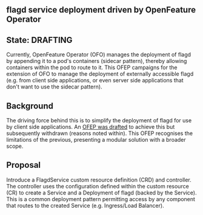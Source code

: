 ## flagd service deployment driven by OpenFeature Operator

## State: DRAFTING

Currently, OpenFeature Operator (OFO) manages the deployment of flagd by appending it to a pod's containers (sidecar pattern), thereby allowing containers within the pod to route to it. This OFEP campaigns for the extension of OFO to manage the deployment of externally accessible flagd  (e.g. from client side applications, or even server side applications that don't want to use the sidecar pattern).

## Background

The driving force behind this is to simplify the deployment of flagd for use by client side applications. An [OFEP was drafted](./OFEP-ofo-flagd-client-support.md) to achieve this but subsequently withdrawn (reasons noted within). This OFEP recognises the limitations of the previous, presenting a modular solution with a broader scope.

## Proposal

Introduce a FlagdService custom resource definition (CRD) and controller.
The controller uses the configuration defined within the custom resource (CR) to create a Service and a Deployment of flagd (backed by the Service). This is a common deployment pattern permitting access by any component that routes to the created Service (e.g. Ingress/Load Balancer).
